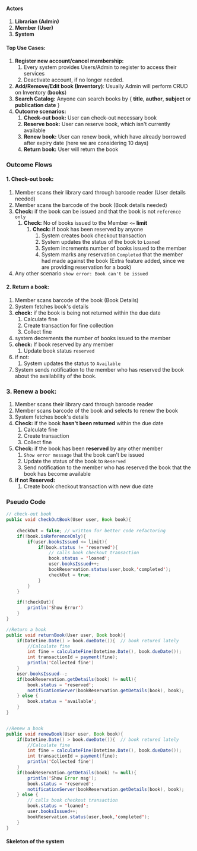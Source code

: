 #### Actors
1. **Librarian (Admin)**
2. **Member (User)**
3. **System**


#### Top Use Cases:
1. **Register new account/cancel membership:**
	1. Every system provides Users/Admin to register to access their services
	2. Deactivate account, if no longer needed.
2. **Add/Remove/Edit book (Inventory)**: 
	Usually Admin will perform CRUD on Inventory (**books**)
3. **Search Catalog:** 
	Anyone can search books by { **title**, **author**, **subject** or **publication date** }
4. **Outcome scenarios:**
	1. **Check-out book:**
		User can check-out necessary book
	2. **Reserve book:**
		User can reserve book, which isn't currently available
	3. **Renew book:**
		User can renew book, which have already borrowed after expiry date (here we are considering 10 days)
	4. **Return book:**
		User will return the book

### Outcome Flows
#### 1. Check-out book:
1. Member scans their library card through barcode reader (User details needed)
2. Member scans the barcode of the book (Book details needed)
3. **Check:** if the book can be issued and that the book is not `reference only`
	1. **Check:** No of books issued to the Member `<=` **limit**
		1. **Check:** if book has been reserved by anyone
			1. System creates book checkout transaction
			2. System updates the status of the book to `Loaned`
			3. System increments number of books issued to the member
			4. System marks any reservation `Completed` that the member had made against the book (Extra feature added, since we are providing reservation for a book)
4. Any other scenario `show error: Book can't be issued`

#### 2. Return a book:
1. Member scans barcode of the book (Book Details)
2. System fetches book's details
3. **check:** if the book is being not returned within the due date
	1. Calculate fine
	2. Create transaction for fine collection
	3. Collect fine
4. system decrements the number of books issued to the member
5. **check:** If book reserved by any member
	1. Update book status `reserved`
6. if not: 
	1. System updates the status to `Available`
7. System sends notification to the member who has reserved the book about the availability of the book.

### 3. Renew a book:
1. Member scans their library card through barcode reader
2. Member scans barcode of the book and selects to renew the book
3. System fetches book's details
4. **Check:** if the book **hasn't been returned** within the due date
	1. Calculate fine
	2. Create transaction
	3. Collect fine
5. **Check:** if the book has been **reserved** by any other member
	1. `Show error message` that the book can't be issued
	2. Update the status of the book to `Reserved`
	3. Send notification to the member who has reserved the book that the book has become available
6. **if not Reserved:**
	1. Create book checkout transaction with new due date

### Pseudo Code
```java
// check-out book
public void checkOutBook(User user, Book book){
	
	checkOut = false; // written for better code refactoring
	if(!book.isReferenceOnly){
		if(user.booksIssued <= limit){
			if(book.status != 'reserved'){
				// calls book checkout transaction
				book.status = 'loaned';
				user.booksIssued++;
				bookReservation.status(user,book,'completed');
				checkOut = true;
			}
		}
	}

	if(!checkOut){
		println('Show Error')
	}
}

//Return a book
public void returnBook(User user, Book book){
	if(Datetime.Date() > book.dueDate()){  // book retured lately
		//Calculate fine
		int fine = calculateFine(Datetime.Date(), book.dueDate());
		int transactionId = payment(fine);
		println('Collected fine')
	}
	user.booksIssued--;
	if(bookReservation.getDetails(book) != null){
		book.status = 'reserved';
		notificationServer(bookReservation.getDetails(book), book);
	} else {
		book.status = 'available';
	}
}


//Renew a book
public void renewBook(User user, Book book){
	if(Datetime.Date() > book.dueDate()){  // book retured lately
		//Calculate fine
		int fine = calculateFine(Datetime.Date(), book.dueDate());
		int transactionId = payment(fine);
		println('Collected fine')
	}
	if(bookReservation.getDetails(book) != null){
		println('Show Error msg');
		book.status = 'reserved';
		notificationServer(bookReservation.getDetails(book), book);
	} else {
		// calls book checkout transaction
		book.status = 'loaned';
		user.booksIssued++;
		bookReservation.status(user,book,'completed');
	}
}
```
#### Skeleton of the system
```java

```